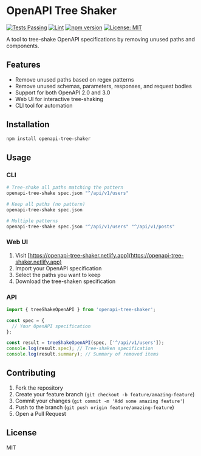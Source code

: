 # OpenAPI Tree Shaker

[![Tests Passing](./.github/workflows/ci.yml/badge.svg)](./.github/workflows/ci.yml)
[![Lint](./.github/workflows/lint.yml/badge.svg)](./.github/workflows/lint.yml)
[![npm version](https://badge.fury.io/js/openapi-tree-shaker.svg)](https://badge.fury.io/js/openapi-tree-shaker)
[![License: MIT](https://img.shields.io/badge/License-MIT-yellow.svg)](https://opensource.org/licenses/MIT)

A tool to tree-shake OpenAPI specifications by removing unused paths and components.

## Features

- Remove unused paths based on regex patterns
- Remove unused schemas, parameters, responses, and request bodies
- Support for both OpenAPI 2.0 and 3.0
- Web UI for interactive tree-shaking
- CLI tool for automation

## Installation

```bash
npm install openapi-tree-shaker
```

## Usage

### CLI

```bash
# Tree-shake all paths matching the pattern
openapi-tree-shake spec.json "^/api/v1/users"

# Keep all paths (no pattern)
openapi-tree-shake spec.json

# Multiple patterns
openapi-tree-shake spec.json "^/api/v1/users" "^/api/v1/posts"
```

### Web UI

1. Visit [https://openapi-tree-shaker.netlify.app](https://openapi-tree-shaker.netlify.app)
2. Import your OpenAPI specification
3. Select the paths you want to keep
4. Download the tree-shaken specification

### API

```typescript
import { treeShakeOpenAPI } from 'openapi-tree-shaker';

const spec = {
  // Your OpenAPI specification
};

const result = treeShakeOpenAPI(spec, ['^/api/v1/users']);
console.log(result.spec); // Tree-shaken specification
console.log(result.summary); // Summary of removed items
```

## Contributing

1. Fork the repository
2. Create your feature branch (`git checkout -b feature/amazing-feature`)
3. Commit your changes (`git commit -m 'Add some amazing feature'`)
4. Push to the branch (`git push origin feature/amazing-feature`)
5. Open a Pull Request

## License

MIT